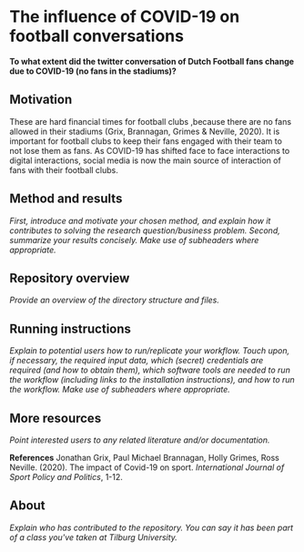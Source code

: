 # The influence of COVID-19 on football conversations

__To what extent did the twitter conversation of Dutch Football fans change due to COVID-19 (no fans in the stadiums)?__

## Motivation

These are hard financial times for football clubs ,because there are no fans allowed in their stadiums (Grix, Brannagan, Grimes & Neville, 2020). It is important for football clubs to keep their fans engaged with their team to not lose them as fans. As COVID-19 has shifted face to face interactions to digital interactions, social media is now the main source of interaction of fans with their football clubs.

## Method and results

_First, introduce and motivate your chosen method, and explain how it contributes to solving the research question/business problem.
Second, summarize your results concisely. Make use of subheaders where appropriate._

## Repository overview

_Provide an overview of the directory structure and files._

## Running instructions

_Explain to potential users how to run/replicate your workflow. Touch upon, if necessary, the required input data, which (secret) credentials are required (and how to obtain them), which software tools are needed to run the workflow (including links to the installation instructions), and how to run the workflow. Make use of subheaders where appropriate._

## More resources

_Point interested users to any related literature and/or documentation._

__References__
Jonathan Grix, Paul Michael Brannagan, Holly Grimes, Ross Neville. (2020). The impact of Covid-19 on sport. _International Journal of Sport Policy and Politics_, 1-12.

## About

_Explain who has contributed to the repository. You can say it has been part of a class you've taken at Tilburg University._
